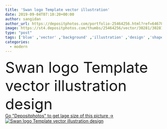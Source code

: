 ```yaml
---
title: 'Swan logo Template vector illustration'
date: 2019-09-04T07:10:20+00:00
author: sangidan
author_url: https://depositphotos.com/portfolio-25464256.html?ref=64678756
image: https://st4.depositphotos.com/thumbs/25464256/vector/30281/302812976/api_thumb_450.jpg?forcejpeg=true
type: "post"
tags: ['blue' ,'vector' ,'background' ,'illustration' ,'design' ,'shape' ,'sky' ,'beautiful' ,'sign' ,'art' ,'silk' ,'beauty' ,'nature' ,'abstract' ,'water' ,'animal' ,'black' ,'silhouette' ,'chicken' ,'wave' ,'modern' ,'chick' ,'symbol' ,'bird' ,'idea' ,'icon' ,'real' ,'smart' ,'stage' ,'property' ,'calligraphic' ,'wing' ,'royal' ,'fly' ,'identity' ,'resort' ,'crest' ,'duck' ,'king' ,'logo' ,'calligraphy' ,'crown' ,'eagle' ,'hotel' ,'swan' ,'Flamingo' ,'phoenix' ,'properties' ,'flamengo' ,'flamengos' ]
categories: 
  - modern
---
```

<div aling="center">
            <font size="60"> Swan logo Template vector illustration design</font>   
</div>
<div>
    <a href='https://st4.depositphotos.com/thumbs/25464256/vector/30281/302812976/api_thumb_450.jpg?forcejpeg=true?ref=64678756' target=_blank > Go "Depositphotos" to get lage size of this picture ->
        <img href='https://st4.depositphotos.com/thumbs/25464256/vector/30281/302812976/api_thumb_450.jpg?forcejpeg=true?ref=64678756' src='https://st4.depositphotos.com/25464256/30281/v/950/depositphotos_302812976-stock-illustration-swan-logo-template-vector-illustration.jpg?forcejpeg=true' alt='Swan logo Template vector illustration design' >
    </a>
</div>
